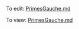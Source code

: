 To edit: [PrimesGauche.md](CombinationsGauche.html)

To view: [PrimesGauche.md](http://htmlpreview.github.io/?https://github.com/johnwcowan/r7rs-work/blob/master/IntegerSetsCowan.html)
